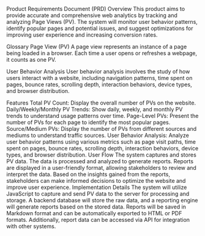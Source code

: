 Product Requirements Document (PRD)
Overview
This product aims to provide accurate and comprehensive web analytics by tracking and analyzing Page Views (PV). The system will monitor user behavior patterns, identify popular pages and potential issues, and suggest optimizations for improving user experience and increasing conversion rates.

Glossary
Page View (PV)
A page view represents an instance of a page being loaded in a browser. Each time a user opens or refreshes a webpage, it counts as one PV.

User Behavior Analysis
User behavior analysis involves the study of how users interact with a website, including navigation patterns, time spent on pages, bounce rates, scrolling depth, interaction behaviors, device types, and browser distribution.

Features
Total PV Count: Display the overall number of PVs on the website.
Daily/Weekly/Monthly PV Trends: Show daily, weekly, and monthly PV trends to understand usage patterns over time.
Page-Level PVs: Present the number of PVs for each page to identify the most popular pages.
Source/Medium PVs: Display the number of PVs from different sources and mediums to understand traffic sources.
User Behavior Analysis: Analyze user behavior patterns using various metrics such as page visit paths, time spent on pages, bounce rates, scrolling depth, interaction behaviors, device types, and browser distribution.
User Flow
The system captures and stores PV data.
The data is processed and analyzed to generate reports.
Reports are displayed in a user-friendly format, allowing stakeholders to review and interpret the data.
Based on the insights gained from the reports, stakeholders can make informed decisions to optimize the website and improve user experience.
Implementation Details
The system will utilize JavaScript to capture and send PV data to the server for processing and storage. A backend database will store the raw data, and a reporting engine will generate reports based on the stored data. Reports will be saved in Markdown format and can be automatically exported to HTML or PDF formats. Additionally, report data can be accessed via API for integration with other systems.
